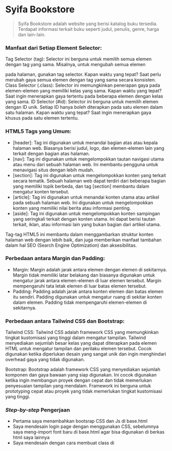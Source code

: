 # Syifa Bookstore
> Syifa Bookstore adalah website yang berisi katalog buku tersedia. Terdapat informasi terkait buku seperti judul, penulis, genre, harga dan lain-lain.

### Manfaat dari Setiap Element Selector:

Tag Selector (tag): Selector ini berguna untuk memilih semua elemen dengan tag yang sama. Misalnya, untuk mengubah semua elemen <p> pada halaman, gunakan tag selector. Kapan waktu yang tepat? Saat perlu merubah gaya semua elemen dengan tag yang sama secara konsisten.
Class Selector (.class): Selector ini memungkinkan penerapan gaya pada elemen-elemen yang memiliki kelas yang sama. Kapan waktu yang tepat? Saat ingin menerapkan gaya tertentu pada beberapa elemen dengan kelas yang sama.
ID Selector (#id): Selector ini berguna untuk memilih elemen dengan ID unik. Setiap ID hanya boleh diterapkan pada satu elemen dalam satu halaman. Kapan waktu yang tepat? Saat ingin menerapkan gaya khusus pada satu elemen tertentu.

### HTML5 Tags yang Umum:
- [header]: Tag ini digunakan untuk menandai bagian atas atau kepala halaman web. Biasanya berisi judul, logo, dan elemen-elemen lain yang terkait dengan bagian atas halaman.
- [nav]: Tag ini digunakan untuk mengelompokkan tautan navigasi utama atau menu dari sebuah halaman web. Ini membantu pengguna untuk menavigasi situs dengan lebih mudah.
- [section]: Tag ini digunakan untuk mengelompokkan konten yang terkait secara tematik. Sebuah halaman web dapat terdiri dari beberapa bagian yang memiliki topik berbeda, dan tag [section] membantu dalam mengatur konten tersebut.
- [article]: Tag ini digunakan untuk menandai konten utama atau artikel pada sebuah halaman web. Ini digunakan untuk mengelompokkan konten yang memiliki nilai berita atau informasi penting.
- [aside]: Tag ini digunakan untuk mengelompokkan konten sampingan yang seringkali terkait dengan konten utama. Ini dapat berisi tautan terkait, iklan, atau informasi lain yang bukan bagian dari artikel utama.

Tag-tag HTML5 ini membantu dalam menggambarkan struktur konten halaman web dengan lebih baik, dan juga memberikan manfaat tambahan dalam hal SEO (Search Engine Optimization) dan aksesibilitas.

### Perbedaan antara Margin dan Padding:
- Margin: Margin adalah jarak antara elemen dengan elemen di sekitarnya. Margin tidak memiliki latar belakang dan biasanya digunakan untuk mengatur jarak antara elemen-elemen di luar elemen tersebut. Margin mempengaruhi tata letak elemen di luar batas elemen tersebut.
- Padding: Padding adalah jarak antara konten elemen dan batas elemen itu sendiri. Padding digunakan untuk mengatur ruang di sekitar konten dalam elemen. Padding tidak mempengaruhi elemen-elemen di sekitarnya.

### Perbedaan antara Tailwind CSS dan Bootstrap:

Tailwind CSS: Tailwind CSS adalah framework CSS yang memungkinkan tingkat kustomisasi yang tinggi dalam mengatur tampilan. Tailwind menyediakan sejumlah besar kelas yang dapat diterapkan pada elemen HTML untuk mengatur tampilan dan perilaku elemen tersebut. Cocok digunakan ketika diperlukan desain yang sangat unik dan ingin menghindari overhead gaya yang tidak digunakan.

Bootstrap: Bootstrap adalah framework CSS yang menyediakan sejumlah komponen dan gaya bawaan yang siap digunakan. Ini cocok digunakan ketika ingin membangun proyek dengan cepat dan tidak memerlukan penyesuaian tampilan yang mendalam. Framework ini berguna untuk prototyping cepat atau proyek yang tidak memerlukan tingkat kustomisasi yang tinggi.

### _Step-by-step_ Pengerjaan
- Pertama saya menambahkan bootsrap CSS dan Js di base.html
- Saya mendesain login page dengan menggunakan CSS, sebelumnya saya meng-import font baru di base.html agar bisa digunakan di berkas html saya lainnya
- Saya mendesain dengan cara membuat class di <style> dan mengimplementasikannya di dalam kode
- Saya membuat navbar di main page yang berisi nama app nya dan tombol logout menggunakan bootstrap
- Terakhir saya mengerjakan bonus, caranya dengan membuat class custom row dan memanggilnya di for-loop if last row baru diimplementasikan
  





   



   
